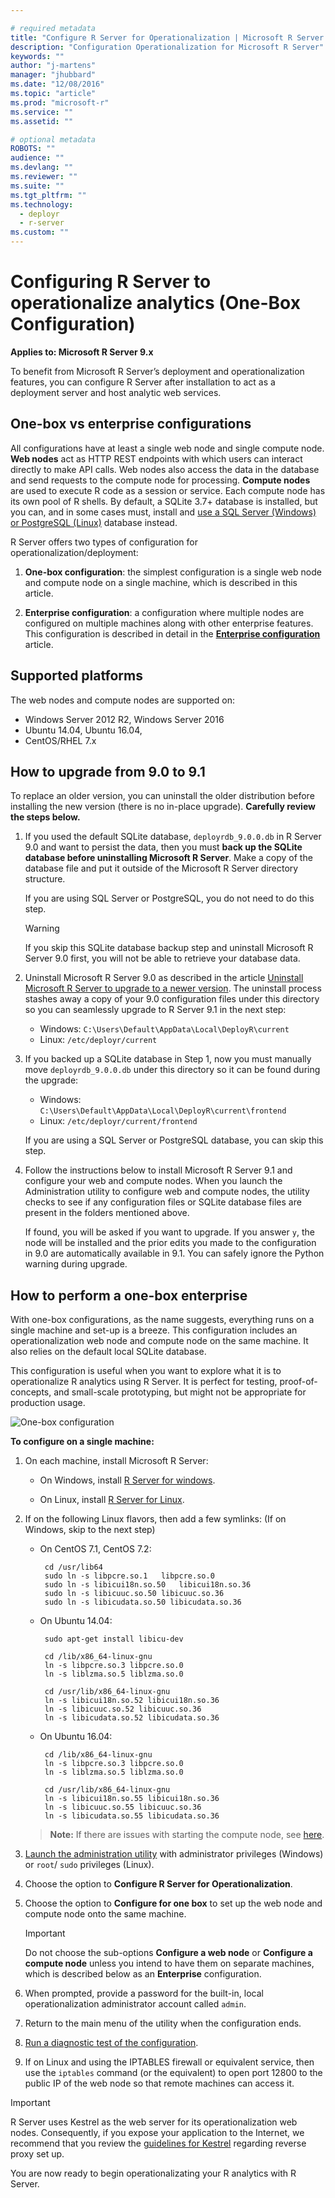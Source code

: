 ```yaml
---

# required metadata
title: "Configure R Server for Operationalization | Microsoft R Server Docs"
description: "Configuration Operationalization for Microsoft R Server"
keywords: ""
author: "j-martens"
manager: "jhubbard"
ms.date: "12/08/2016"
ms.topic: "article"
ms.prod: "microsoft-r"
ms.service: ""
ms.assetid: ""

# optional metadata
ROBOTS: ""
audience: ""
ms.devlang: ""
ms.reviewer: ""
ms.suite: ""
ms.tgt_pltfrm: ""
ms.technology:
  - deployr
  - r-server
ms.custom: ""
---
```


# Configuring R Server to operationalize analytics (One-Box Configuration)

**Applies to:  Microsoft R Server 9.x**

To benefit from Microsoft R Server’s deployment and operationalization features, you can configure R Server after installation to act as a deployment server and host analytic web services.


## One-box vs enterprise configurations

All configurations have at least a single web node and single compute node. **Web nodes** act as HTTP REST endpoints with which users can interact directly to make API calls. Web nodes also access the data in the database and send requests to the compute node for processing. **Compute nodes** are used to execute R code as a session or service. Each compute node has its own pool of R shells. By default, a SQLite 3.7+ database is installed, but you can, and in some cases must, install and [use a SQL Server (Windows) or PostgreSQL (Linux)](configure-remote-database.md) database instead.

R Server offers two types of configuration for operationalization/deployment:
1. **One-box configuration**: the simplest configuration is a single web node and compute node on a single machine, which is described in this article.

1. **Enterprise configuration**: a configuration where multiple nodes are configured on multiple machines along with other enterprise features. This configuration is described in detail in the **[Enterprise configuration](configure-enterprise.md)** article.

## Supported platforms 

The web nodes and compute nodes are supported on:
- Windows Server 2012 R2, Windows Server 2016
- Ubuntu 14.04, Ubuntu 16.04,
- CentOS/RHEL 7.x


## How to upgrade from 9.0  to 9.1 

To replace an older version, you can uninstall the older distribution before installing the new version (there is no in-place upgrade). **Carefully review the steps below.** 

1. If you used the default SQLite database, `deployrdb_9.0.0.db` in R Server 9.0 and want to persist the data, then you must **back up the SQLite database before uninstalling Microsoft R Server**. Make a copy of the database file and put it outside of the Microsoft R Server directory structure. 

   If you are using SQL Server or PostgreSQL, you do not need to do this step.

   >[!Warning]
   >If you skip this SQLite database backup step and uninstall Microsoft R Server 9.0 first, you will not be able to retrieve your database data.
   
1. Uninstall Microsoft R Server 9.0 as described in the article [Uninstall Microsoft R Server to upgrade to a newer version](rserver-install-uninstall-upgrade.md).  The uninstall process stashes away a copy of your 9.0 configuration files under this directory so you can seamlessly upgrade to R Server 9.1 in the next step:
   + Windows: `C:\Users\Default\AppData\Local\DeployR\current`
   + Linux: `/etc/deployr/current`

1. If you backed up a SQLite database in Step 1, now you must manually move `deployrdb_9.0.0.db` under this directory so it can be found during the upgrade:
   + Windows: `C:\Users\Default\AppData\Local\DeployR\current\frontend`
   + Linux: `/etc/deployr/current/frontend`

   If you are using a SQL Server or PostgreSQL database, you can skip this step.

1. Follow the instructions below to install Microsoft R Server 9.1 and configure your web and compute nodes. When you launch the Administration utility to configure web and compute nodes, the utility checks to see if any configuration files or SQLite database files are present in the folders mentioned above. 

   If found, you will be asked if you want to upgrade. If you answer `y`, the node will be installed and the prior edits you made to the configuration in 9.0 are automatically available in 9.1. You can safely ignore the Python warning during upgrade. 

<a name="onebox"></a>

## How to perform a one-box enterprise

With one-box configurations, as the name suggests, everything runs on a single machine and set-up is a breeze. This configuration includes an operationalization web node and compute node on the same machine. It also relies on the default local SQLite database.

This configuration is useful when you want to explore what it is to operationalize R analytics using R Server. It is perfect for testing, proof-of-concepts, and small-scale prototyping, but might not be appropriate for production usage.

![One-box configuration](../media/o16n/setup-onebox.jpeg)

**To configure on a single machine:**

1. On each machine, install Microsoft R Server:

     + On Windows, install [R Server for windows](../rserver-install-windows.md).

     + On Linux, install [R Server for Linux](../rserver-install-linux-server.md).  

1. If on the following Linux flavors, then add a few symlinks:  (If on Windows, skip to the next step)

   + On CentOS 7.1, CentOS 7.2:
     ```
      cd /usr/lib64
      sudo ln -s libpcre.so.1   libpcre.so.0
      sudo ln -s libicui18n.so.50   libicui18n.so.36
      sudo ln -s libicuuc.so.50 libicuuc.so.36
      sudo ln -s libicudata.so.50 libicudata.so.36
     ```

   + On Ubuntu 14.04:
     ```
      sudo apt-get install libicu-dev

      cd /lib/x86_64-linux-gnu
      ln -s libpcre.so.3 libpcre.so.0
      ln -s liblzma.so.5 liblzma.so.0

      cd /usr/lib/x86_64-linux-gnu
      ln -s libicui18n.so.52 libicui18n.so.36
      ln -s libicuuc.so.52 libicuuc.so.36
      ln -s libicudata.so.52 libicudata.so.36
     ```

   + On Ubuntu 16.04:
     ```
      cd /lib/x86_64-linux-gnu
      ln -s libpcre.so.3 libpcre.so.0
      ln -s liblzma.so.5 liblzma.so.0

      cd /usr/lib/x86_64-linux-gnu
      ln -s libicui18n.so.55 libicui18n.so.36
      ln -s libicuuc.so.55 libicuuc.so.36
      ln -s libicudata.so.55 libicudata.so.36
     ```

   >**Note:** If there are issues with starting the compute node, see [here](admin-diagnostics.md).

1. [Launch the administration utility](admin-utility.md#launch) with administrator privileges (Windows) or `root`/ `sudo` privileges (Linux).

1. Choose the option to **Configure R Server for Operationalization**.

1. Choose the option to **Configure for one box** to set up the web node and compute node onto the same machine.

   >[!IMPORTANT]
   > Do not choose the sub-options **Configure a web node** or **Configure a compute node** unless you intend to have them on separate machines, which is described below as an **Enterprise** configuration.

1. When prompted, provide a password for the built-in, local operationalization administrator account called `admin`.

1. Return to the main menu of the utility when the configuration ends.

1. [Run a diagnostic test of the configuration](admin-diagnostics.md).

1. If on Linux and using the IPTABLES firewall or equivalent service, then use the `iptables` command (or the equivalent) to open port 12800 to the public IP of the web node so that remote machines can access it.

>[!Important]
>R Server uses Kestrel as the web server for its operationalization web nodes. Consequently, if you expose your application to the Internet, we recommend that you review the [guidelines for Kestrel](https://docs.microsoft.com/en-us/aspnet/core/fundamentals/servers/kestrel) regarding reverse proxy set up.

You are now ready to begin operationalizating your R analytics with R Server.